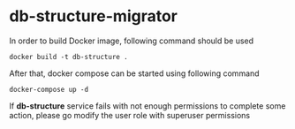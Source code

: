 # db-structure-migrator

In order to build Docker image, following command should be used

```
docker build -t db-structure .
```

After that, docker compose can be started using following command

```
docker-compose up -d
```

If **db-structure** service fails with not enough permissions to complete some action, please go modify the user role with superuser permissions 
